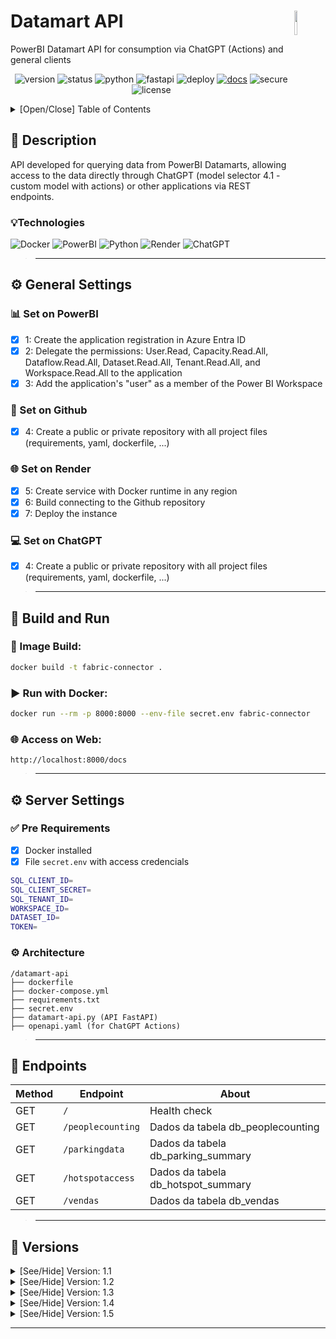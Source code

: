 # Datamart API <img src="https://snipboard.io/rlh6gz.jpg" width="10%" height="10%" align="right" valign="middle"/>
PowerBI Datamart API for consumption via ChatGPT (Actions) and general clients

<div align="center">

![version](https://img.shields.io/badge/version-1.4-red.svg)
![status](https://img.shields.io/badge/status-stable-006400.svg)
![python](https://img.shields.io/badge/Python-3.10-navy.svg)
![fastapi](https://img.shields.io/badge/FastAPI-0.100.0-pink.svg)
![deploy](https://img.shields.io/badge/deploy-Render-purple.svg)
[![docs](https://img.shields.io/badge/docs-OpenAPI-green.svg)](https://chat-gdatabot.onrender.com/docs)
![secure](https://img.shields.io/badge/security-token-important.svg)
![license](https://img.shields.io/badge/license-MIT-black.svg)
</div>

<details>
  <summary>[Open/Close] Table of Contents</summary>

<!--ts-->
- [Datamart API ](#datamart-api-)
  - [📄 Description](#-description)
    - [💡Technologies](#technologies)
  - [⚙️ General Settings](#️-general-settings)
    - [📊 Set on PowerBI](#-set-on-powerbi)
    - [🔗 Set on Github](#-set-on-github)
    - [🌐 Set on Render](#-set-on-render)
    - [💻 Set on ChatGPT](#-set-on-chatgpt)
  - [🚀 Build and Run](#-build-and-run)
    - [🔧 Image Build:](#-image-build)
    - [▶️ Run with Docker:](#️-run-with-docker)
    - [🌐 Access on Web:](#-access-on-web)
  - [⚙️ Server Settings](#️-server-settings)
    - [✅ Pre Requirements](#-pre-requirements)
    - [⚙️ Architecture](#️-architecture)
  - [🔎 Endpoints](#-endpoints)
  - [🚧 Versions](#-versions)
<!--te-->

</details>


## 📄 Description
API developed for querying data from PowerBI Datamarts, allowing access to the data directly through ChatGPT (model selector 4.1 - custom model with actions) or other applications via REST endpoints.

### 💡Technologies
![Docker](https://img.shields.io/badge/Docker-Debian_enviroment-blue.svg)
![PowerBI](https://img.shields.io/badge/PowerBI-PPU_minimum-yellow.svg)
![Python](https://img.shields.io/badge/Python-3.10-navy.svg)
![Render](https://img.shields.io/badge/Render-Starter_Instance_512_MB/0.5_CPU-purple.svg)
![ChatGPT](https://img.shields.io/badge/ChatGPT-Pro-black.svg)


>---

## ⚙️ General Settings
### 📊 Set on PowerBI
- [x] 1: Create the application registration in Azure Entra ID
- [x] 2: Delegate the permissions: User.Read, Capacity.Read.All, Dataflow.Read.All, Dataset.Read.All, Tenant.Read.All, and Workspace.Read.All to the application
- [x] 3: Add the application's "user" as a member of the Power BI Workspace

### 🔗 Set on Github
- [x] 4: Create a public or private repository with all project files (requirements, yaml, dockerfile, ...)

### 🌐 Set on Render
- [x] 5: Create service with Docker runtime in any region
- [x] 6: Build connecting to the Github repository 
- [x] 7: Deploy the instance 

### 💻 Set on ChatGPT
- [x] 4: Create a public or private repository with all project files (requirements, yaml, dockerfile, ...)

>---

## 🚀 Build and Run

### 🔧 Image Build:
```bash
docker build -t fabric-connector .
```

### ▶️ Run with Docker:
```bash
docker run --rm -p 8000:8000 --env-file secret.env fabric-connector
```

### 🌐 Access on Web:
```web
http://localhost:8000/docs
```


>---

## ⚙️ Server Settings
### ✅ Pre Requirements
- [x] Docker installed
- [x] File <code>secret.env</code> with access credencials

```bash
SQL_CLIENT_ID=
SQL_CLIENT_SECRET=
SQL_TENANT_ID=
WORKSPACE_ID=
DATASET_ID=
TOKEN=
```

### ⚙️ Architecture
<pre><code>/datamart-api
├── dockerfile
├── docker-compose.yml
├── requirements.txt
├── secret.env
├── datamart-api.py (API FastAPI)
├── openapi.yaml (for ChatGPT Actions)
</code></pre>


>---

## 🔎 Endpoints
| Method | Endpoint          | About                                   |
| ------ | ----------------- | ----------------------------------------|
| GET    | `/`               | Health check                            |
| GET    | `/peoplecounting` | Dados da tabela db\_peoplecounting      |
| GET    | `/parkingdata`    | Dados da tabela db\_parking\_summary    |
| GET    | `/hotspotaccess`  | Dados da tabela db\_hotspot\_summary    |
| GET    | `/vendas`         | Dados da tabela db\_vendas              |

>---

## 🚧 Versions
 
 <details>
  <summary>[See/Hide] Version: 1.1 </summary>

![status](https://img.shields.io/badge/status-published-black.svg)
![date](https://img.shields.io/badge/date-2025/05/29-black.svg)

Improvement of initial prompt and API architecture  
</details>

<details>
  <summary>[See/Hide] Version: 1.2 </summary>

![status](https://img.shields.io/badge/status-published-black.svg)
![date](https://img.shields.io/badge/date-2025/05/30-black.svg)

Inclusion of bulk base files and enhancement of the prompt for predictive analysis  
</details>

<details>
  <summary>[See/Hide] Version: 1.3 </summary>

![status](https://img.shields.io/badge/status-published-black.svg)
![date](https://img.shields.io/badge/date-2025/06/03-black.svg)

Replacement of original tables with summary tables for optimization  
</details>

<details>
  <summary>[See/Hide] Version: 1.4 </summary>

![status](https://img.shields.io/badge/status-published-black.svg)
![date](https://img.shields.io/badge/date-2025/06/13-black.svg)

Increase security adding an API secret – Upgrade Render instance type – Added `limit` and `last_date` parameters to the `/parkingdata` endpoint – Changed ChatGPT model selector from `4o` to `4.1`  
</details>

<details>
  <summary>[See/Hide] Version: 1.5 </summary>

![status](https://img.shields.io/badge/status-in%20development-orange.svg)
![date](https://img.shields.io/badge/preview-2025/06/20-black.svg)

Available endpoints expansion  
</details>

---